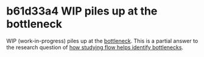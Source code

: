 # b61d33a4 WIP piles up at the bottleneck

WIP (work-in-progress) piles up at the [bottleneck](915ef070_bottleneck.md). This is a partial answer
to the research question of [how studying flow helps identify bottlenecks](27b71238_how_does_flow_identify_bottlenecks.md).